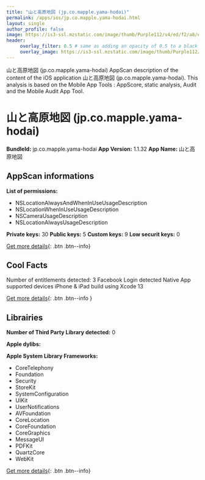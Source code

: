 ```yaml
---
title: "山と高原地図 (jp.co.mapple.yama-hodai)"
permalink: /apps/ios/jp.co.mapple.yama-hodai.html
layout: single
author_profile: false
image: https://is3-ssl.mzstatic.com/image/thumb/Purple112/v4/ed/f2/a8/edf2a8e7-9329-6e6f-f756-d98a139d99e8/AppIcon-0-0-1x_U007emarketing-0-0-0-7-0-0-sRGB-0-0-0-GLES2_U002c0-512MB-85-220-0-0.png/512x512bb.jpg
header: 
     overlay_filter: 0.5 # same as adding an opacity of 0.5 to a black background
     overlay_image: https://is3-ssl.mzstatic.com/image/thumb/Purple112/v4/ed/f2/a8/edf2a8e7-9329-6e6f-f756-d98a139d99e8/AppIcon-0-0-1x_U007emarketing-0-0-0-7-0-0-sRGB-0-0-0-GLES2_U002c0-512MB-85-220-0-0.png/512x512bb.jpg
---
```

山と高原地図 (jp.co.mapple.yama-hodai) AppScan description of the content of the iOS application 山と高原地図 (jp.co.mapple.yama-hodai). This analysis is based on the Mobile App Tools : AppScore, static analysis, Audit and the Mobile Audit App Tool.

# 山と高原地図 (jp.co.mapple.yama-hodai)

**BundleId:** jp.co.mapple.yama-hodai
**App Version:** 1.1.32
**App Name:** 山と高原地図


## AppScan informations 

**List of permissions:** 
- NSLocationAlwaysAndWhenInUseUsageDescription
- NSLocationWhenInUseUsageDescription
- NSCameraUsageDescription
- NSLocationAlwaysUsageDescription
  
  
**Private keys:** 30
**Public keys:** 5
**Custom keys:** 9
**Low securit keys:** 0
  
[Get more details](/pricing.html){: .btn .btn--info}

## Cool Facts

Number of entitlements detected: 3
Facebook Login detected
Native App
supported devices iPhone & iPad
build using Xcode 13
  
[Get more details](/pricing.html){: .btn .btn--info }

## Librairies 
**Number of Third Party Library detected:** 0


**Apple dylibs:**


**Apple System Library Frameworks:**
- CoreTelephony
- Foundation
- Security
- StoreKit
- SystemConfiguration
- UIKit
- UserNotifications
- AVFoundation
- CoreLocation
- CoreFoundation
- CoreGraphics
- MessageUI
- PDFKit
- QuartzCore
- WebKit


  
[Get more details](/pricing.html){: .btn .btn--info}

